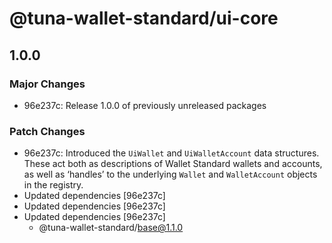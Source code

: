# @tuna-wallet-standard/ui-core

## 1.0.0

### Major Changes

-   96e237c: Release 1.0.0 of previously unreleased packages

### Patch Changes

-   96e237c: Introduced the `UiWallet` and `UiWalletAccount` data structures. These act both as descriptions of Wallet Standard wallets and accounts, as well as ‘handles’ to the underlying `Wallet` and `WalletAccount` objects in the registry.
-   Updated dependencies [96e237c]
-   Updated dependencies [96e237c]
-   Updated dependencies [96e237c]
    -   @tuna-wallet-standard/base@1.1.0
